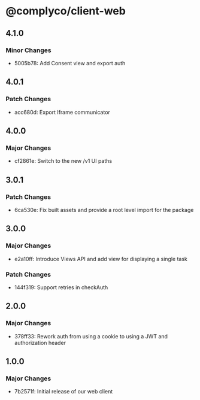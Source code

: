 # @complyco/client-web

## 4.1.0

### Minor Changes

- 5005b78: Add Consent view and export auth

## 4.0.1

### Patch Changes

- acc680d: Export Iframe communicator

## 4.0.0

### Major Changes

- cf2861e: Switch to the new /v1 UI paths

## 3.0.1

### Patch Changes

- 6ca530e: Fix built assets and provide a root level import for the package

## 3.0.0

### Major Changes

- e2a10ff: Introduce Views API and add view for displaying a single task

### Patch Changes

- 144f319: Support retries in checkAuth

## 2.0.0

### Major Changes

- 378ff33: Rework auth from using a cookie to using a JWT and authorization header

## 1.0.0

### Major Changes

- 7b2571f: Initial release of our web client
